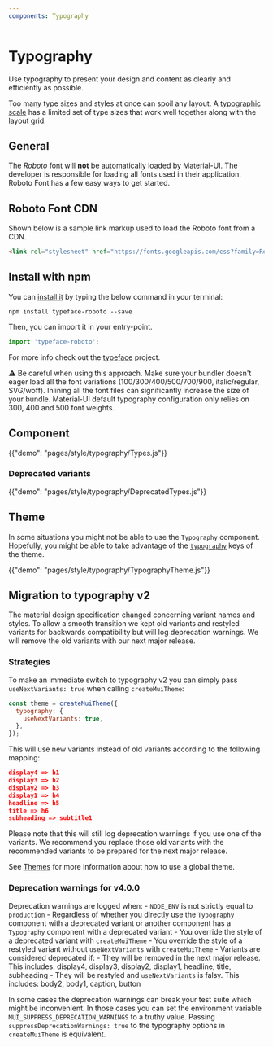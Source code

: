 ```yaml
---
components: Typography
---
```

# Typography

<p class="description">Use typography to present your design and content as clearly and efficiently as possible.</p>

Too many type sizes and styles at once can spoil any layout. A [typographic scale](https://material.io/design/typography/#type-scale) has a limited set of type sizes that work well together along with the layout grid.

## General

The *Roboto* font will **not** be automatically loaded by Material-UI. The developer is responsible for loading all fonts used in their application. Roboto Font has a few easy ways to get started.

## Roboto Font CDN

Shown below is a sample link markup used to load the Roboto font from a CDN.

```html
<link rel="stylesheet" href="https://fonts.googleapis.com/css?family=Roboto:300,400,500">
```

## Install with npm

You can [install it](https://www.npmjs.com/package/typeface-roboto) by typing the below command in your terminal:

`npm install typeface-roboto --save`

Then, you can import it in your entry-point.

```js
import 'typeface-roboto';
```

For more info check out the [typeface](https://github.com/KyleAMathews/typefaces/tree/master/packages/roboto) project.

⚠️ Be careful when using this approach. Make sure your bundler doesn't eager load all the font variations (100/300/400/500/700/900, italic/regular, SVG/woff). Inlining all the font files can significantly increase the size of your bundle. Material-UI default typography configuration only relies on 300, 400 and 500 font weights.

## Component

{{"demo": "pages/style/typography/Types.js"}}

### Deprecated variants

{{"demo": "pages/style/typography/DeprecatedTypes.js"}}

## Theme

In some situations you might not be able to use the `Typography` component. Hopefully, you might be able to take advantage of the [`typography`](/customization/default-theme/?expend-path=$.typography) keys of the theme.

{{"demo": "pages/style/typography/TypographyTheme.js"}}

## Migration to typography v2

The material design specification changed concerning variant names and styles. To allow a smooth transition we kept old variants and restyled variants for backwards compatibility but will log deprecation warnings. We will remove the old variants with our next major release.

### Strategies

To make an immediate switch to typography v2 you can simply pass `useNextVariants: true` when calling `createMuiTheme`:

```js
const theme = createMuiTheme({
  typography: {
    useNextVariants: true,
  },
});
```

This will use new variants instead of old variants according to the following mapping:

```json
display4 => h1
display3 => h2
display2 => h3
display1 => h4
headline => h5
title => h6
subheading => subtitle1
```

Please note that this will still log deprecation warnings if you use one of the variants. We recommend you replace those old variants with the recommended variants to be prepared for the next major release.

See [Themes](/customization/themes/) for more information about how to use a global theme.

### Deprecation warnings for v4.0.0

Deprecation warnings are logged when: - `NODE_ENV` is not strictly equal to `production` - Regardless of whether you directly use the `Typography` component with a deprecated variant or another component has a `Typography` component with a deprecated variant - You override the style of a deprecated variant with `createMuiTheme` - You override the style of a restyled variant without `useNextVariants` with `createMuiTheme` - Variants are considered deprecated if: - They will be removed in the next major release. This includes: display4, display3, display2, display1, headline, title, subheading - They will be restyled and `useNextVariants` is falsy. This includes: body2, body1, caption, button

In some cases the deprecation warnings can break your test suite which might be inconvenient. In those cases you can set the environment variable `MUI_SUPPRESS_DEPRECATION_WARNINGS` to a truthy value. Passing `suppressDeprecationWarnings: true` to the typography options in `createMuiTheme` is equivalent.